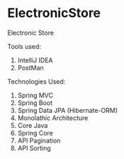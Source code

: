 # ElectronicStore
Electronic Store

Tools used:
1. IntelliJ IDEA
2. PostMan

Technologies Used:
1. Spring MVC
2. Spring Boot
3. Spring Data JPA (Hibernate-ORM)
4. Monolathic Architecture
5. Core Java
6. Spring Core
7. API Pagination
8. API Sorting
